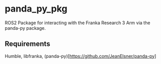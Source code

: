 # panda_py_pkg

 ROS2 Package for interacting with the Franka Research 3 Arm via the panda-py package. 

 ## Requirements
Humble, libfranka, (panda-py)[https://github.com/JeanElsner/panda-py]
